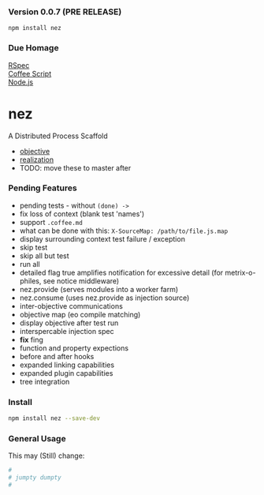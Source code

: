 ### Version 0.0.7 (PRE RELEASE) 

`npm install nez`

### Due Homage

[RSpec](http://rspec.info/)<br />
[Coffee Script](http://coffeescript.org/)<br />
[Node.js](http://nodejs.org)<br />


nez
===

A Distributed Process Scaffold

* [objective](https://github.com/nomilous/nez/tree/develop/src/objective)
* [realization](https://github.com/nomilous/nez/tree/develop/src/realization)
* TODO: move these to master after 




### Pending Features

* pending tests - without `(done) ->` 
* fix loss of context (blank test 'names')
* support `.coffee.md`
* what can be done with this: `X-SourceMap: /path/to/file.js.map`
* display surrounding context test failure / exception
* skip test
* skip all but test
* run all
* detailed flag true amplifies notification for excessive detail (for metrix-o-philes, see notice middleware)
* nez.provide (serves modules into a worker farm)
* nez.consume (uses nez.provide as injection source)
* inter-objective communications
* objective map (eo compile matching)
* display objective after test run
* interspercable injection spec
* **fix** fing
* function and property expections
* before and after hooks
* expanded linking capabilities
* expanded plugin capabilities
* tree integration

### Install

```bash
npm install nez --save-dev
```

### General Usage

This may (Still) change:


```coffee
#
# jumpty dumpty
#

```

